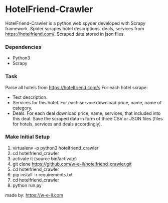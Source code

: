 # HotelFriend-Crawler

HotelFriend-Crawler is a python web spyder developed with Scrapy framework.
Spider scrapes hotel descriptions, deals, services from https://hotelfriend.com/. 
Scraped data stored in json files.

### Dependencies

- Python3
- Scrapy

### Task

Parse all hotels from https://hotelfriend.com/s
For each hotel scrape:
- Text description.
- Services for this hotel. For each service download price, name,
name of category.
- Deals. For each deal download price, name, services, that included
into this deal.
Save the scraped data in form of three CSV or JSON files (files for hotels,
services and deals accordingly).

### Make Initial Setup

1. virtualenv -p python3 hotelfriend_crawler
2. cd hotelfriend_crawler
3. activate it (source bin/activate)
4. git clone https://github.com/w-e-ll/hotelfriend_crawler.git
5. cd hotelfriend_crawler
6. pip install -r requirements.txt
7. cd hotelfriend_crawler
8. python run.py

made by: https://w-e-ll.com
